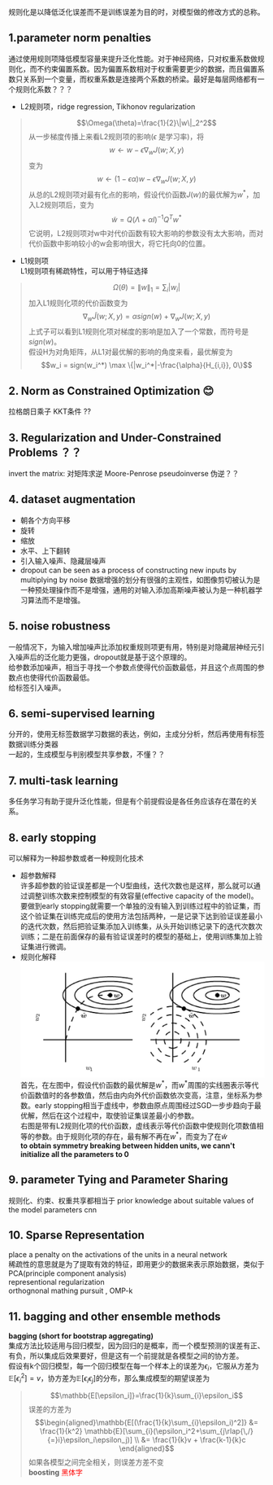 规则化是以降低泛化误差而不是训练误差为目的时，对模型做的修改方式的总称。

## 1.parameter norm penalties
通过使用规则项降低模型容量来提升泛化性能。对于神经网络，只对权重系数做规则化，而不约束偏置系数。因为偏置系数相对于权重需要更少的数据，而且偏置系数只关系到一个变量，而权重系数是连接两个系数的桥梁。最好是每层网络都有一个规则化系数？？？  
- L2规则项，ridge regression, Tikhonov regularization
>  $$\Omega(\theta)=\frac{1}{2}\|w\|_2^2$$
从一步梯度传播上来看L2规则项的影响($\epsilon$ 是学习率)，将
> $$w \leftarrow w - \epsilon \nabla_wJ(w;X,y)$$
变为
> $$w \leftarrow (1-\epsilon \alpha)w - \epsilon \nabla_wJ(w;X,y)$$
从总的L2规则项对最有化点的影响，假设代价函数$J(w)$的最优解为$w^*$，加入L2规则项后，变为  
> $$\tilde{w}=Q(\Lambda+\alpha I)^{-1}Q^Tw^*$$
它说明，L2规则项对w中对代价函数有较大影响的参数没有太大影响，而对代价函数中影响较小的w会影响很大，将它托向0的位置。
- L1规则项  
L1规则项有稀疏特性，可以用于特征选择
> $$\Omega(\theta)=\|w\|_1=\sum_i |w_i|$$
加入L1规则化项的代价函数变为
> $$\nabla_w\tilde{J}(w;X,y)=\alpha sign(w)+\nabla_w J(w;X,y)$$
上式子可以看到L1规则化项对梯度的影响是加入了一个常数，而符号是$sign(w)$。  
假设H为对角矩阵，从L1对最优解的影响的角度来看，最优解变为
> $$w_i = sign(w_i^*) \max \{|w_i^*|-\frac{\alpha}{H_{i,i}}, 0\}$$

## 2. Norm as Constrained Optimization :blush:
拉格朗日乘子 KKT条件
??

## 3. Regularization and Under-Constrained Problems ？？
invert the matrix: 对矩阵求逆
Moore-Penrose pseudoinverse 伪逆？？

## 4. dataset augmentation
- 朝各个方向平移
- 旋转
- 缩放
- 水平、上下翻转
- 引入输入噪声、隐藏层噪声
- dropout can be seen as a process of constructing new inputs by multiplying by noise
数据增强的划分有很强的主观性，如图像剪切被认为是一种预处理操作而不是增强，通用的对输入添加高斯噪声被认为是一种机器学习算法而不是增强。

## 5. noise robustness
一般情况下，为输入增加噪声比添加权重规则项更有用，特别是对隐藏层神经元引入噪声后的泛化能力更强，dropout就是基于这个原理的。  
给参数添加噪声，相当于寻找一个参数点使得代价函数最低，并且这个点周围的参数点也使得代价函数最低。  
给标签引入噪声。

## 6. semi-supervised learning
分开的，使用无标签数据学习数据的表达，例如，主成分分析，然后再使用有标签数据训练分类器  
一起的，生成模型与判别模型共享参数，不懂？？

## 7. multi-task learning
多任务学习有助于提升泛化性能，但是有个前提假设是各任务应该存在潜在的关系。

## 8. early stopping
可以解释为一种超参数或者一种规则化技术
- 超参数解释  
许多超参数的验证误差都是一个U型曲线，迭代次数也是这样，那么就可以通过调整训练次数来控制模型的有效容量(effective capacity of the model)。
要做到early stopping就需要一个单独的没有输入到训练过程中的验证集，而这个验证集在训练完成后的使用方法包括两种，一是记录下达到验证误差最小的迭代次数，然后把验证集添加入训练集，从头开始训练记录下的迭代次数次训练；二是在前面保存的最有验证误差时的模型的基础上，使用训练集加上验证集进行微调。
- 规则化解释  
![early](../../image/deeplearning/deeplearning7.jpg)
首先，在左图中，假设代价函数的最优解是$w^*$，而$w^*$周围的实线圈表示等代价函数值时的各参数值，然后由内向外代价函数依次变高，注意，坐标系为参数。early stopping相当于虚线中，参数由原点周围经过SGD一步步趋向于最优解，然后在这个过程中，取使验证集误差最小的参数。  
右图是带有L2规则化项的代价函数，虚线表示等代价函数中使规则化项数值相等的参数。由于规则化项的存在，最有解不再在$w^*$，而变为了在$\tilde w$  
**to obtain symmetry breaking between hidden units, we cann't initialize all the parameters to 0**

## 9. parameter Tying and Parameter Sharing
规则化、约束、权重共享都相当于 prior knowledge about suitable values of the model parameters
cnn

## 10. Sparse Representation
place a penalty on the activations of the units in a neural network  
稀疏性的意思就是为了提取有效的特征，即用更少的数据来表示原始数据，类似于PCA(principle component analysis)  
representional regularization  
orthognonal mathing pursuit , OMP-k

## 11. bagging and other ensemble methods
**bagging (short for bootstrap aggregating)**  
集成方法比较适用与回归模型，因为回归的是概率，而一个模型预测的误差有正、有负，所以集成后效果要好，但是这有一个前提就是各模型之间的协方差。  
假设有k个回归模型，每一个回归模型在每一个样本上的误差为$\epsilon_i$，它服从方差为$\mathbb{E}[\epsilon_i^2]=v$，协方差为$\mathbb{E}[\epsilon_i\epsilon_j]$的分布，那么集成模型的期望误差为
> $$\mathbb{E[\epsilon_i]}=\frac{1}{k}\sum_{i}\epsilon_i$$
误差的方差为
> $$\begin{aligned}\mathbb{E[(\frac{1}{k}\sum_{i}\epsilon_i)^2]} 
&= \frac{1}{k^2} \mathbb{E}[\sum_{i}(\epsilon_i^2+\sum_{j\rlap{\,/}{=}i}\epsilon_i\epsilon_j)]  \\
&= \frac{1}{k}v + \frac{k-1}{k}c 
\end{aligned}$$
如果各模型之间完全相关，则误差方差不变  
**boosting**
<font face="黑体" color=#ff0000>黑体字</font>
